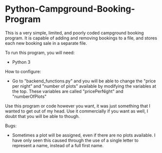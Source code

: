 # Python-Campground-Booking-Program

This is a very simple, limited, and poorly coded campground booking program. It is capable of adding and removing bookings to a file, and stores each new booking sale in a separate file.

To run this program, you will need:
 - Python 3

How to configure:
 - Go to "backend_functions.py" and you will be able to change the "price per night" and "number of plots" available by modifying the variables at the top. These variables are called "pricePerNight" and "numberOfPlots"

Use this program or code however you want, it was just something that I wanted to get out of my head. Use it commercially if you want as well, I doubt that you will be able to though.

Bugs:
 - Sometimes a plot will be assigned, even if there are no plots available. I have only seen this caused through the use of a single letter to represent a name, instead of a full first name.
